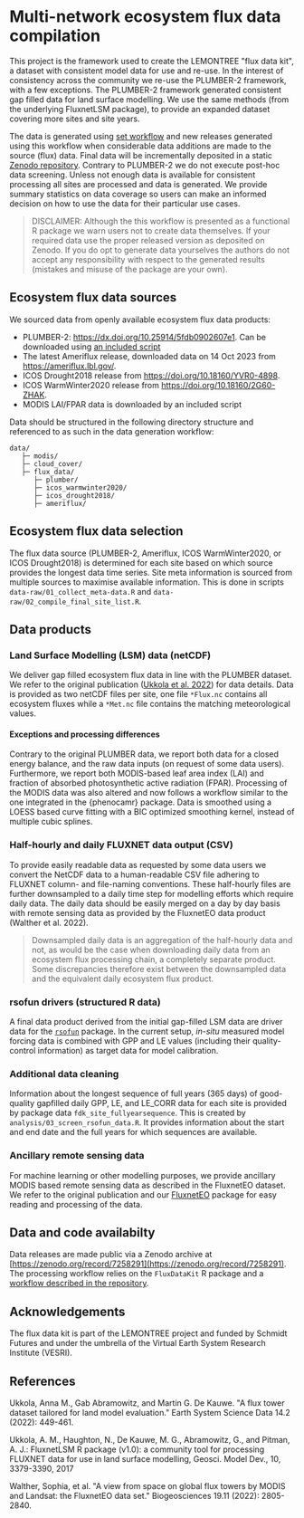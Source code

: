 # Multi-network ecosystem flux data compilation

This project is the framework used to create the LEMONTREE "flux data kit", a dataset with consistent model data for use and re-use. In the interest of consistency across the community we re-use the PLUMBER-2 framework, with a few exceptions. The PLUMBER-2 framework generated consistent gap filled data for land surface modelling. We use the same methods (from the underlying FluxnetLSM package), to provide an expanded dataset covering more sites and site years.

The data is generated using [set workflow]() and new releases generated using this workflow when considerable data additions are made to the source (flux) data. Final data will be incrementally deposited in a static [Zenodo repository](https://zenodo.org/record/7258291). Contrary to PLUMBER-2 we do not execute post-hoc data screening. Unless not enough data is available for consistent processing all sites are processed and data is generated. We provide summary statistics on data coverage so users can make an informed decision on how to use the data for their particular use cases.

> DISCLAIMER: Although the this workflow is presented as a functional R package we warn users not to create data themselves. If your required data use the proper released version as deposited on Zenodo. If you do opt to generate data yourselves the authors do not accept any responsibility with respect to the generated results (mistakes and misuse of the package are your own).

## Ecosystem flux data sources

We sourced data from openly available ecosystem flux data products:

- PLUMBER-2: https://dx.doi.org/10.25914/5fdb0902607e1. Can be downloaded using [an included script](https://github.com/geco-bern/FluxDataKit/blob/main/data-raw/00_download_plumber_data.R)
- The latest Ameriflux release, downloaded data on 14 Oct 2023 from https://ameriflux.lbl.gov/.
- ICOS Drought2018 release from https://doi.org/10.18160/YVR0-4898.
- ICOS WarmWinter2020 release from https://doi.org/10.18160/2G60-ZHAK.
- MODIS LAI/FPAR data is downloaded by an included script

Data should be structured in the following directory structure and referenced
to as such in the data generation workflow:

```
data/
   ├─ modis/
   ├─ cloud_cover/
   ├─ flux_data/
      ├─ plumber/
      ├─ icos_warmwinter2020/
      ├─ icos_drought2018/
      ├─ ameriflux/
```

## Ecosystem flux data selection

The flux data source (PLUMBER-2, Ameriflux, ICOS WarmWinter2020, or ICOS Drought2018) is determined for each site based on which source provides the longest data time series. Site meta information is sourced from multiple sources to maximise available information. This is done in scripts `data-raw/01_collect_meta-data.R` and `data-raw/02_compile_final_site_list.R`.

## Data products

### Land Surface Modelling (LSM) data (netCDF)

We deliver gap filled ecosystem flux data in line with the PLUMBER dataset. We refer to the original publication ([Ukkola et al. 2022](https://essd.copernicus.org/articles/14/449/2022/essd-14-449-2022.pdf)) for data details. Data is provided as two netCDF files per site, one file `*Flux.nc` contains all ecosystem fluxes while a `*Met.nc` file contains the matching meteorological values.

#### Exceptions and processing differences

Contrary to the original PLUMBER data, we report both data for a closed energy balance, and the raw data inputs (on request of some data users). Furthermore, we report both MODIS-based leaf area index (LAI) and fraction of absorbed photosynthetic active radiation (FPAR). Processing of the MODIS data was also altered and now follows a workflow similar to the one integrated in the {phenocamr} package. Data is smoothed using a LOESS based curve fitting with a BIC optimized smoothing kernel, instead of multiple cubic splines.

### Half-hourly and daily FLUXNET data output (CSV)

To provide easily readable data as requested by some data users we convert the NetCDF data to a human-readable CSV file adhering to FLUXNET column- and file-naming conventions. These half-hourly files are further downsampled to a daily time step for modelling efforts which require daily data. The daily data should be easily merged on a day by day basis with remote sensing data as provided by the FluxnetEO data product (Walther et al. 2022).

> Downsampled daily data is an aggregation of the half-hourly data and not, as would be the case when downloading daily data from an ecosystem flux processing chain, a completely separate product. Some discrepancies therefore exist between the downsampled data and the equivalent daily ecosystem flux product.

### rsofun drivers (structured R data)

A final data product derived from the initial gap-filled LSM data are driver data for the [`rsofun`](https://github.com/geco-bern/rsofun) package. In the current setup, *in-situ* measured model forcing data is combined with GPP and LE values (including their quality-control information) as target data for model calibration.

### Additional data cleaning

Information about the longest sequence of full years (365 days) of good-quality gapfilled daily GPP, LE, and LE_CORR data for each site is provided by package data `fdk_site_fullyearsequence`. This is created by `analysis/03_screen_rsofun_data.R`. It provides information about the start and end date and the full years for which sequences are available.

### Ancillary remote sensing data

For machine learning or other modelling purposes, we provide ancillary MODIS based remote sensing data as described in the FluxnetEO dataset. We refer to the original publication and our [FluxnetEO](https://bg.copernicus.org/articles/19/2805/2022/) package for easy reading and processing of the data.

## Data and code availabilty

Data releases are made public via a Zenodo archive at [https://zenodo.org/record/7258291](https://zenodo.org/record/7258291). The processing workflow relies on the `FluxDataKit` R package and a [workflow described in the repository](https://github.com/geco-bern/FluxDataKit/tree/main/analysis). 

## Acknowledgements

The flux data kit is part of the LEMONTREE project and funded by Schmidt Futures and under the umbrella of the Virtual Earth System Research Institute (VESRI).

## References

Ukkola, Anna M., Gab Abramowitz, and Martin G. De Kauwe. "A flux tower dataset tailored for land model evaluation." Earth System Science Data 14.2 (2022): 449-461.

Ukkola, A. M., Haughton, N., De Kauwe, M. G., Abramowitz, G., and Pitman, A. J.: FluxnetLSM R package (v1.0): a community tool for processing FLUXNET data for use in land surface modelling, Geosci. Model Dev., 10, 3379-3390, 2017

Walther, Sophia, et al. "A view from space on global flux towers by MODIS and Landsat: the FluxnetEO data set." Biogeosciences 19.11 (2022): 2805-2840. 

